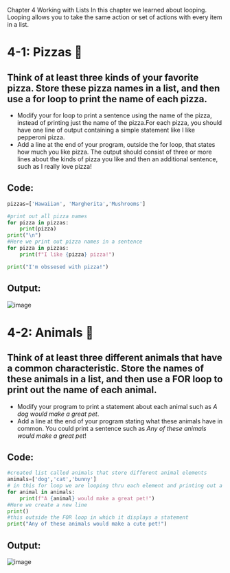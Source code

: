 Chapter 4 Working with Lists
In this chapter we learned about looping. Looping allows you to take the same action or set of actions with every item in a list. 

# 4-1: Pizzas 🍕
## Think of at least three kinds of your favorite pizza. Store these pizza names in a list, and then use a for loop to print the name of each pizza.
* Modify your for loop to print a sentence using the name of the pizza, instead of printing just the name of the pizza.For each pizza, you should have one line of output containing a simple statement like I like pepperoni pizza. 
* Add a line at the end of your program, outside the for loop, that states how much you like pizza. The output should consist of three or more lines about the kinds of pizza you like and then an additional sentence, such as I really love pizza!

## Code:
```python
pizzas=['Hawaiian', 'Margherita','Mushrooms']

#print out all pizza names
for pizza in pizzas:
    print(pizza)
print("\n")
#Here we print out pizza names in a sentence
for pizza in pizzas:
    print(f"I like {pizza} pizza!")

print("I'm obssesed with pizza!")
```
## Output: 
![image](https://github.com/user-attachments/assets/99b2139a-cba4-4f15-a87e-8fb778c4c761)



# 4-2: Animals 🐶
## Think of at least three different animals that have a common characteristic. Store the names of these animals in a list, and then use a FOR loop to print out the name of each animal. 
* Modify your program to print a statement about each animal such as  *A dog would make a great pet*.
* Add a line at the end of your program stating what these animals have in common. You could print a sentence such as *Any of these animals would make a great pet*!
## Code:
```python
#created list called animals that store different animal elements
animals=['dog','cat','bunny']
# in this for loop we are looping thru each element and printing out a statement
for animal in animals:
    print(f"A {animal} would make a great pet!")
#Here we create a new line 
print()
#this outside the FOR loop in which it displays a statement
print("Any of these animals would make a cute pet!")   

```
## Output: 

![image](https://github.com/user-attachments/assets/d6b35436-f24f-4311-a02c-3911c72e80a3)



